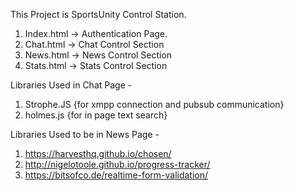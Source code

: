 This Project is SportsUnity Control Station.

1. Index.html -> Authentication Page.
2. Chat.html -> Chat Control Section
3. News.html -> News Control Section
4. Stats.html -> Stats Control Section



Libraries Used in Chat Page -
1. Strophe.JS {for xmpp connection and pubsub communication}
2. holmes.js {for in page text search}


Libraries Used to be in News Page -
1. https://harvesthq.github.io/chosen/
2. http://nigelotoole.github.io/progress-tracker/
3. https://bitsofco.de/realtime-form-validation/
